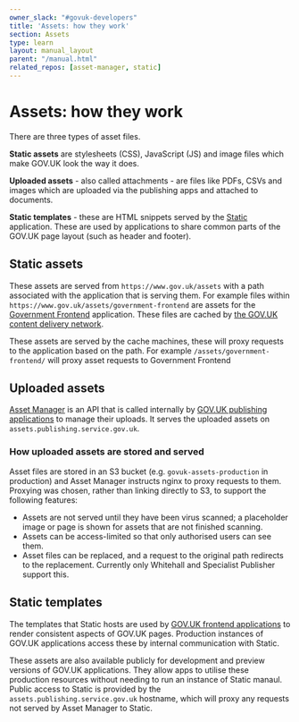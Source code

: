 ```yaml
---
owner_slack: "#govuk-developers"
title: 'Assets: how they work'
section: Assets
type: learn
layout: manual_layout
parent: "/manual.html"
related_repos: [asset-manager, static]
---
```


# Assets: how they work

There are three types of asset files.

**Static assets** are stylesheets (CSS), JavaScript (JS) and image files which
make GOV.UK look the way it does.

**Uploaded assets** - also called attachments - are files like PDFs, CSVs and
images which are uploaded via the publishing apps and attached to documents.

**Static templates** - these are HTML snippets served by the [Static](/repos/static.html)
application. These are used by applications to share common parts of the GOV.UK
page layout (such as header and footer).

## Static assets

These assets are served from `https://www.gov.uk/assets` with a path associated
with the application that is serving them. For example files within
`https://www.gov.uk/assets/government-frontend` are assets for the
[Government Frontend](/repos/government-frontend.html) application. These files
are cached by [the GOV.UK content delivery network](cdn.html).

These assets are served by the cache machines, these will proxy requests to
the application based on the path. For example `/assets/government-frontend/`
will proxy asset requests to Government Frontend

## Uploaded assets

[Asset Manager](/repos/asset-manager.html) is an API that is called internally
by [GOV.UK publishing applications](/#publishing-apps) to manage
their uploads. It serves the uploaded assets on
`assets.publishing.service.gov.uk`.

### How uploaded assets are stored and served

Asset files are stored in an S3 bucket (e.g. `govuk-assets-production` in
production) and Asset Manager instructs nginx to proxy requests to them.
Proxying was chosen, rather than linking directly to S3, to support the
following features:

- Assets are not served until they have been virus scanned; a placeholder image
  or page is shown for assets that are not finished scanning.
- Assets can be access-limited so that only authorised users can see them.
- Asset files can be replaced, and a request to the original path redirects to
  the replacement. Currently only Whitehall and Specialist Publisher support
  this.

## Static templates

The templates that Static hosts are used by
[GOV.UK frontend applications](/#frontend-apps) to render consistent aspects
of GOV.UK pages. Production instances of GOV.UK applications access these by
internal communication with Static.

These assets are also available publicly for development and preview versions
of GOV.UK applications. They allow apps to utilise these production resources
without needing to run an instance of Static manaul. Public access to Static
is provided by the `assets.publishing.service.gov.uk` hostname, which will
proxy any requests not served by Asset Manager to Static.

